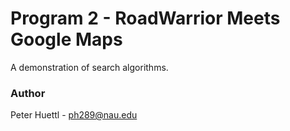 # Program 2 - RoadWarrior Meets Google Maps

A demonstration of search algorithms.


### Author
Peter Huettl - [ph289@nau.edu](mailto:ph289@nau.edu)
